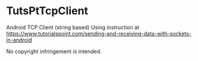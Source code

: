 # TutsPtTcpClient

Android TCP Client (string based)
Using instruction at https://www.tutorialspoint.com/sending-and-receiving-data-with-sockets-in-android

No copyright infringement is intended.
